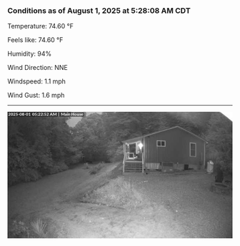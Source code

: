 ### Conditions as of August 1, 2025 at 5:28:08 AM CDT 

Temperature: 74.60 &deg;F

Feels like: 74.60 &deg;F

Humidity: 94%

Wind Direction: NNE

Windspeed: 1.1 mph

Wind Gust: 1.6 mph

---

<img src="./images/latest.jpeg"/>

